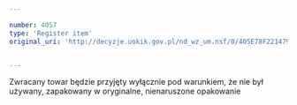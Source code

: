 ```yaml
---

number: 4057
type: 'Register item'
original_uri: 'http://decyzje.uokik.gov.pl/nd_wz_um.nsf/0/405E78F2214791D3C1257AC3003E2C86?OpenDocument'


---
```


Zwracany towar będzie przyjęty wyłącznie pod warunkiem, że nie był używany, zapakowany w oryginalne, nienaruszone opakowanie
